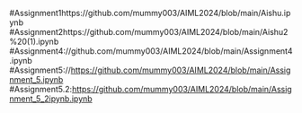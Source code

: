 #Assignment1https://github.com/mummy003/AIML2024/blob/main/Aishu.ipynb
#Assignment2https://github.com/mummy003/AIML2024/blob/main/Aishu2%20(1).ipynb
#Assignment4://github.com/mummy003/AIML2024/blob/main/Assignment4.ipynb
#Assignment5://https://github.com/mummy003/AIML2024/blob/main/Assignment_5.ipynb
#Assignment5.2:https://github.com/mummy003/AIML2024/blob/main/Assignment_5_2ipynb.ipynb
